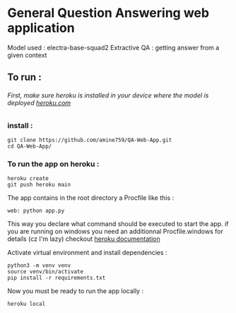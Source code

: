 # General Question Answering web application
Model used : electra-base-squad2
Extractive QA : getting answer from a given context
## To run : 
###### First, make sure heroku is installed in your device where the model is deployed [heroku.com](https://devcenter.heroku.com/)
### install : 
```shell
git clone https://github.com/amine759/QA-Web-App.git
cd QA-Web-App/
```
### To run the app on heroku : 
```shell 
heroku create
git push heroku main
```
The app contains in the root directory a Procfile like this : 
```shell 
web: python app.py
```
This way you declare what command should be executed to start the app.
if you are running on windows you need an additionnal Procfile.windows for details (cz I'm lazy) checkout [heroku documentation](https://devcenter.heroku.com/articles/getting-started-with-python#define-a-procfile)

Activate virtual environment and install dependencies : 
```shell
python3 -m venv venv
source venv/bin/activate
pip install -r requirements.txt
```
Now you must be ready to run the app locally : 
```shell 
heroku local
```